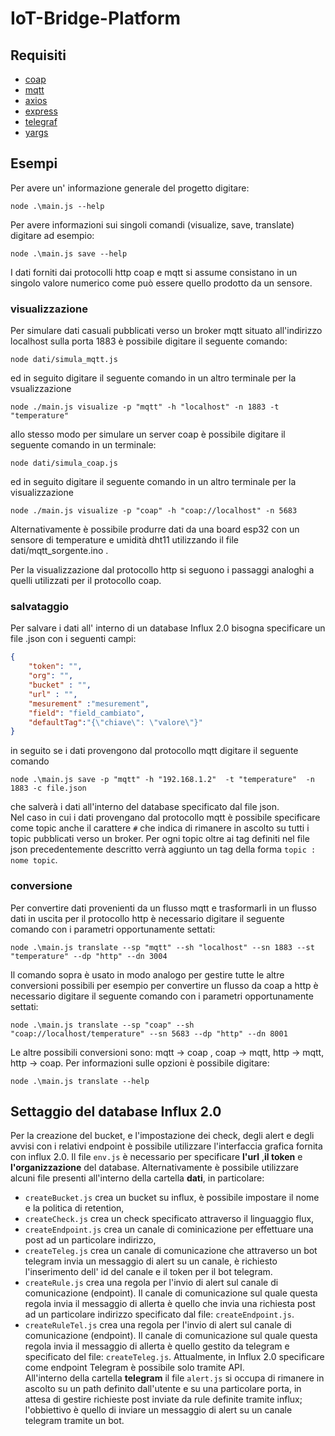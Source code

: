# IoT-Bridge-Platform
## Requisiti
- [coap](https://github.com/mcollina/node-coap)
- [mqtt](https://github.com/mqttjs/MQTT.js)
- [axios](https://github.com/axios/axios)
- [express](https://expressjs.com/)
- [telegraf](https://telegraf.js.org/)
- [yargs](https://github.com/yargs/yargs)
## Esempi
Per avere un' informazione generale del progetto digitare:
```
node .\main.js --help
```
Per avere informazioni sui singoli comandi (visualize, save, translate) digitare ad esempio:
```
node .\main.js save --help
```
I dati forniti dai protocolli http coap e mqtt si assume consistano in un singolo valore numerico come può essere quello prodotto da un sensore.  
### visualizzazione  
Per simulare dati casuali pubblicati verso un broker mqtt situato all'indirizzo localhost sulla porta 1883 è possibile digitare il seguente comando:
```
node dati/simula_mqtt.js
```
ed in seguito digitare il seguente comando in un altro terminale per la vsualizzazione  
```
node ./main.js visualize -p "mqtt" -h "localhost" -n 1883 -t "temperature"
```  
allo stesso modo per simulare un server coap è possibile digitare il seguente comando in un terminale:  
```
node dati/simula_coap.js
```  
ed in seguito digitare il seguente comando in un altro terminale per la visualizzazione  
```
node ./main.js visualize -p "coap" -h "coap://localhost" -n 5683 
```
Alternativamente è possibile produrre dati da una board esp32 con un sensore di temperature e umidità dht11 utilizzando il file dati/mqtt_sorgente.ino .  

Per la visualizzazione dal protocollo http si seguono i passaggi analoghi a quelli utilizzati per il protocollo coap.
### salvataggio  
Per salvare i dati all' interno di un database Influx 2.0 bisogna specificare un file .json con i seguenti campi:  
```json
{
    "token": "",
    "org": "",
    "bucket" : "",
    "url" : "",
    "mesurement" :"mesurement",
    "field": "field_cambiato",
    "defaultTag":"{\"chiave\": \"valore\"}"
}
```  
in seguito se i dati provengono dal protocollo mqtt digitare il seguente comando 
```
node .\main.js save -p "mqtt" -h "192.168.1.2"  -t "temperature"  -n 1883 -c file.json
```  
che salverà i dati all'interno del database specificato dal file json.  
Nel caso in cui i dati provengano dal protocollo mqtt è possibile specificare come topic anche il carattere `#` che indica di rimanere in ascolto su tutti i topic pubblicati verso un broker. Per ogni topic oltre ai tag definiti nel file json precedentemente descritto verrà aggiunto un tag della forma `topic : nome topic`.
### conversione
Per convertire dati provenienti da un flusso mqtt e trasformarli in un flusso dati in uscita per il protocollo http è necessario digitare il seguente comando con i parametri opportunamente settati:
```
node .\main.js translate --sp "mqtt" --sh "localhost" --sn 1883 --st "temperature" --dp "http" --dn 3004
```
Il comando sopra è usato in modo analogo per gestire tutte le altre conversioni possibili per esempio per convertire un flusso da coap a http è necessario digitare il seguente comando  con i parametri opportunamente settati:  
```
node .\main.js translate --sp "coap" --sh "coap://localhost/temperature" --sn 5683 --dp "http" --dn 8001
```  
Le altre possibili conversioni sono: mqtt -> coap , coap -> mqtt, http -> mqtt, http -> coap.
Per informazioni sulle opzioni è possibile digitare:  
```
node .\main.js translate --help
``` 
## Settaggio del database Influx 2.0  
Per la creazione del bucket, e l'impostazione dei check, degli alert e degli avvisi con i relativi endpoint è possibile utilizzare l'interfaccia grafica fornita con influx 2.0. Il file `env.js` è necessario per specificare **l'url** ,**il token** e **l'organizzazione** del database.
Alternativamente è possibile utilizzare alcuni file presenti all'interno della cartella **dati**, in particolare:  
- `createBucket.js` crea un bucket su influx, è possibile impostare il nome e la politica di retention,  
- `createCheck.js` crea un check specificato attraverso il linguaggio flux, 
- `createEndpoint.js` crea un canale di cominicazione per effettuare una post ad un particolare indirizzo, 
- `createTeleg.js` crea un canale di comunicazione che attraverso un bot telegram invia un messaggio di alert su un canale, è richiesto l'inserimento dell' id del canale e il token per il bot telegram.
- `createRule.js` crea una regola per l'invio di alert sul canale di comunicazione (endpoint). Il canale di comunicazione sul quale questa regola invia il messaggio di allerta è quello che invia una richiesta post ad un particolare indirizzo specificato dal file: `createEndpoint.js`.
- `createRuleTel.js` crea una regola per l'invio di alert sul canale di comunicazione (endpoint). Il canale di comunicazione sul quale questa regola invia il messaggio di allerta è quello gestito da telegram e specificato del file: `createTeleg.js`. Attualmente, in Influx 2.0 specificare come endpoint Telegram è possibile solo tramite API.  
All'interno della cartella **telegram** il file `alert.js` si occupa di rimanere in ascolto su un path definito dall'utente e su una particolare porta, in attesa di gestire richieste post inviate da rule definite tramite influx; l'obbiettivo è quello di inviare un messaggio di alert su un canale telegram tramite un bot. 